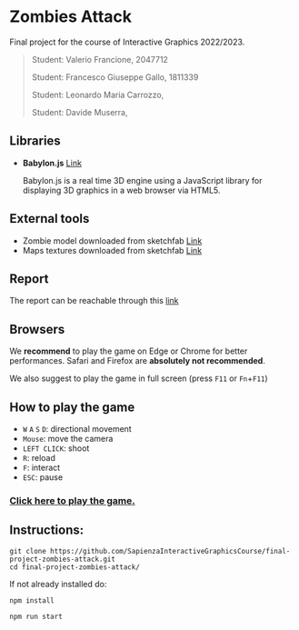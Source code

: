 # Zombies Attack

Final project for the course of Interactive Graphics 2022/2023.

>Student: Valerio Francione, 2047712
>
>Student: Francesco Giuseppe Gallo, 1811339
>
>Student: Leonardo Maria Carrozzo,
>
>Student: Davide Muserra, 

## Libraries

-   **Babylon.js** [Link](https://www.babylonjs.com/)

    Babylon.js is a real time 3D engine using a JavaScript library for displaying 3D graphics in a web browser via HTML5.

## External tools

-   Zombie model downloaded from sketchfab [Link](https://sketchfab.com/)
-   Maps textures downloaded from sketchfab [Link](https://polyhaven.com/)

## Report

The report can be reachable through this [link]()

## Browsers

We **recommend** to play the game on Edge or Chrome for better performances. Safari and Firefox are **absolutely not recommended**.

We also suggest to play the game in full screen (press `F11` or `Fn`+`F11`)

## How to play the game

- `W` `A` `S` `D`: directional movement
- `Mouse`: move the camera
- `LEFT CLICK`: shoot
- `R`: reload 
- `F`: interact 
- `ESC`: pause

### [Click here to play the game.](https://sapienzainteractivegraphicscourse.github.io/final-project-the-last-survivor/)

## Instructions:

```
git clone https://github.com/SapienzaInteractiveGraphicsCourse/final-project-zombies-attack.git
cd final-project-zombies-attack/
```
If not already installed do:
```
npm install
```
```
npm run start
```
